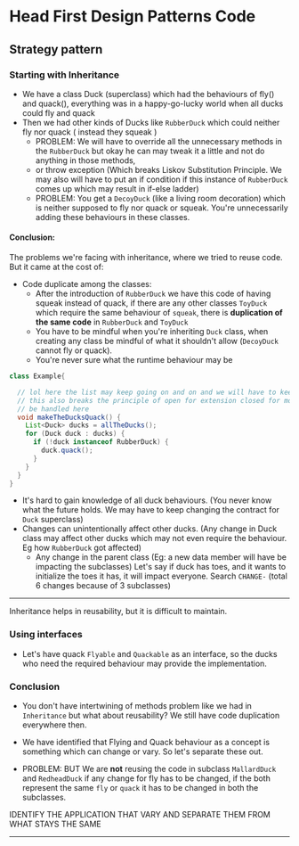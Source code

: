 #  Head First Design Patterns Code
## Strategy pattern

### Starting with Inheritance
- We have a class Duck (superclass) which had the behaviours of fly() and quack(), everything was in a happy-go-lucky world when all ducks could fly and quack
- Then we had other kinds of Ducks like `RubberDuck` which could neither fly nor quack ( instead they squeak )
  - PROBLEM: We will have to override all the unnecessary methods in the `RubberDuck` but okay he can may tweak it a little and not do anything in those methods,
  -  or throw exception (Which breaks Liskov Substitution Principle. We may also will have to put an if condition if this instance of `RubberDuck` comes up which may result in if-else ladder)
  - PROBLEM: You get a `DecoyDuck` (like a living room decoration) which is neither supposed to fly nor quack or squeak. You're unnecessarily adding these behaviours in these classes.

#### Conclusion:
The problems we're facing with inheritance, where we tried to reuse code. But it came at the cost of:
- Code duplicate among the classes:
  - After the introduction of `RubberDuck` we have this code of having squeak instead of quack, if there are any other classes `ToyDuck` which require the same behaviour of `squeak`, there is **duplication of the same code** in `RubberDuck` and `ToyDuck`
  - You have to be mindful when you're inheriting `Duck` class, when creating any class be mindful of what it shouldn't allow (`DecoyDuck` cannot fly or quack).
  - You're never sure what the runtime behaviour may be
```java
class Example{

  // lol here the list may keep going on and on and we will have to keep in mind what to handle and what might break the code
  // this also breaks the principle of open for extension closed for modification. Any new class which does not support quack, will have to 
  // be handled here
  void makeTheDucksQuack() {
    List<Duck> ducks = allTheDucks();
    for (Duck duck : ducks) {
      if (!duck instanceof RubberDuck) {
        duck.quack();
      }
    }
  }
}
```
- It's hard to gain knowledge of all duck behaviours. (You never know what the future holds. We may have to keep changing the contract for `Duck` superclass)
- Changes can unintentionally affect other ducks. (Any change in Duck class may affect other ducks which may not even require the behaviour. Eg how `RubberDuck` got affected)
  - Any change in the parent class (Eg: a new data member will have be impacting the subclasses) Let's say if duck has toes, and it wants to initialize the toes it has, it will impact everyone. Search `CHANGE-` (total 6 changes because of 3 subclasses)
----
Inheritance helps in reusability, but it is difficult to maintain.


### Using interfaces
- Let's have quack `Flyable` and `Quackable` as an interface, so the ducks who need the required behaviour may provide the implementation.

### Conclusion
- You don't have intertwining of methods problem like we had in `Inheritance` but what about reusability? We still have code duplication  everywhere then.
- We have identified that Flying and Quack behaviour as a concept is something which can change or vary. So let's separate these out.

- PROBLEM:  BUT We are **not** reusing the code in subclass `MallardDuck` and `RedheadDuck` if any change for fly has to be changed, if the both represent the same `fly` or `quack` it has to be changed in
  both the subclasses.


IDENTIFY THE APPLICATION THAT VARY AND SEPARATE THEM FROM WHAT STAYS THE SAME

---